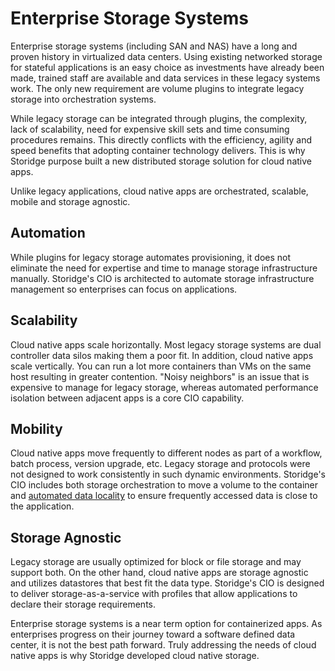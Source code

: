 # Enterprise Storage Systems

Enterprise storage systems (including SAN and NAS) have a long and proven history in virtualized data centers. Using existing networked storage for stateful applications is an easy choice as investments have already been made, trained staff are available and data services in these legacy systems work. The only new requirement are volume plugins to integrate legacy storage into orchestration systems. 

While legacy storage can be integrated through plugins, the complexity, lack of scalability, need for expensive skill sets and time consuming procedures remains. This directly conflicts with the efficiency, agility and speed benefits that adopting container technology delivers. This is why Storidge purpose built a new distributed storage solution for cloud native apps.

Unlike legacy applications, cloud native apps are orchestrated, scalable, mobile and storage agnostic. 

<h2>Automation</h2>

While plugins for legacy storage automates provisioning, it does not eliminate the need for expertise and time to manage storage infrastructure manually. Storidge's CIO is architected to automate storage infrastructure management so enterprises can focus on applications. 

<h2>Scalability</h2>

Cloud native apps scale horizontally. Most legacy storage systems are dual controller data silos making them a poor fit. In addition, cloud native apps scale vertically. You can run a lot more containers than VMs on the same host resulting in greater contention. "Noisy neighbors" is an issue that is expensive to manage for legacy storage, whereas automated performance isolation between adjacent apps is a core CIO capability. 

<h2>Mobility</h2>

Cloud native apps move frequently to different nodes as part of a workflow, batch process, version upgrade, etc. Legacy storage and protocols were not designed to work consistently in such dynamic environments. Storidge's CIO includes both storage orchestration to move a volume to the container and [automated data locality](https://storidge.com/blog/effortless-data-locality-with-storidge/) to ensure frequently accessed data is close to the application. 

<h2>Storage Agnostic</h2>

Legacy storage are usually optimized for block or file storage and may support both. On the other hand, cloud native apps are storage agnostic and utilizes datastores that best fit the data type. Storidge's CIO is designed to deliver storage-as-a-service with profiles that allow applications to declare their storage requirements. 

Enterprise storage systems is a near term option for containerized apps. As enterprises progress on their journey toward a software defined data center, it is not the best path forward. Truly addressing the needs of cloud native apps is why Storidge developed cloud native storage.

